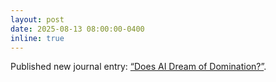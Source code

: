 ```yaml
---
layout: post
date: 2025-08-13 08:00:00-0400
inline: true
---
```


Published new journal entry: <a href="/journal/2025-08-13-sample-entry/">“Does AI Dream of Domination?”</a>.
